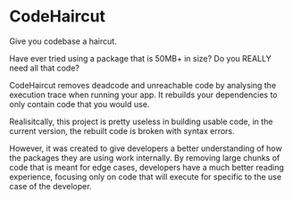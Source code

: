 # CodeHaircut

Give you codebase a haircut.

Have ever tried using a package that is 50MB+ in size? Do you REALLY need all that code?

CodeHaircut removes deadcode and unreachable code by analysing the execution trace when running your app. It rebuilds your dependencies to only contain code that you would use.

Realisitcally, this project is pretty useless in building usable code, in the current version, the rebuilt code is broken with syntax errors.

However, it was created to give developers a better understanding of how the packages they are using work internally. By removing large chunks of code that is meant for edge cases, developers have a much better reading experience, focusing only on code that will execute for specific to the use case of the developer.
